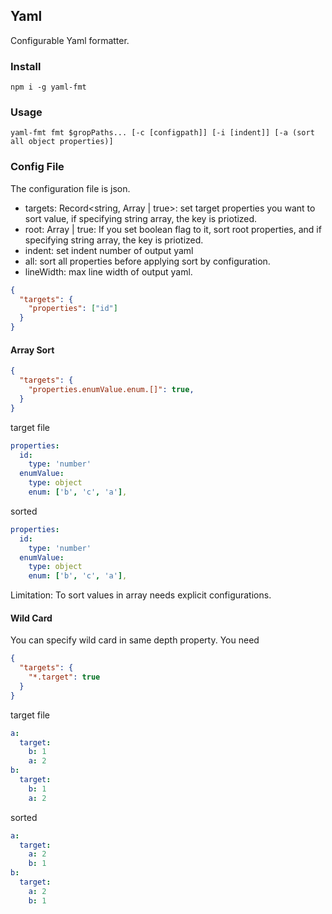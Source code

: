 ## Yaml

Configurable Yaml formatter.

### Install

```shell
npm i -g yaml-fmt
```

### Usage

```shell
yaml-fmt fmt $gropPaths... [-c [configpath]] [-i [indent]] [-a (sort all object properties)]
```
### Config File

The configuration file is json.

- targets: Record<string, Array<string> | true>: set target properties you want to sort value, if specifying string array, the key is priotized.
- root: Array<string> | true: If you set boolean flag to it, sort root properties, and if specifying string array, the key is priotized.
- indent: set indent number of output yaml
- all: sort all properties before applying sort by configuration.
- lineWidth: max line width of output yaml.

```json
{
  "targets": {
    "properties": ["id"]
  }
}
```

#### Array Sort

```json
{
  "targets": {
    "properties.enumValue.enum.[]": true,
  }
}
```

target file
```yaml
properties:
  id:
    type: 'number'
  enumValue:
    type: object
    enum: ['b', 'c', 'a'],
```

sorted
```yaml
properties:
  id:
    type: 'number'
  enumValue:
    type: object
    enum: ['b', 'c', 'a'],
```


Limitation: To sort values in array needs explicit configurations.

#### Wild Card

You can specify wild card in same depth property. You need

```json
{
  "targets": {
    "*.target": true
  }
}
```

target file

```yaml
a:
  target:
    b: 1
    a: 2
b:
  target:
    b: 1
    a: 2
```

sorted

```yaml
a:
  target:
    a: 2
    b: 1
b:
  target:
    a: 2
    b: 1
```
